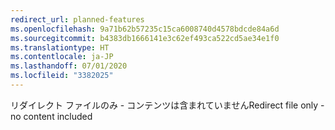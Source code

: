 ```yaml
---
redirect_url: planned-features
ms.openlocfilehash: 9a71b62b57235c15ca6008740d4578bdcde84a6d
ms.sourcegitcommit: b4383db1666141e3c62ef493ca522cd5ae34e1f0
ms.translationtype: HT
ms.contentlocale: ja-JP
ms.lasthandoff: 07/01/2020
ms.locfileid: "3382025"
---
```

<span data-ttu-id="a20cd-101">リダイレクト ファイルのみ - コンテンツは含まれていません</span><span class="sxs-lookup"><span data-stu-id="a20cd-101">Redirect file only - no content included</span></span>